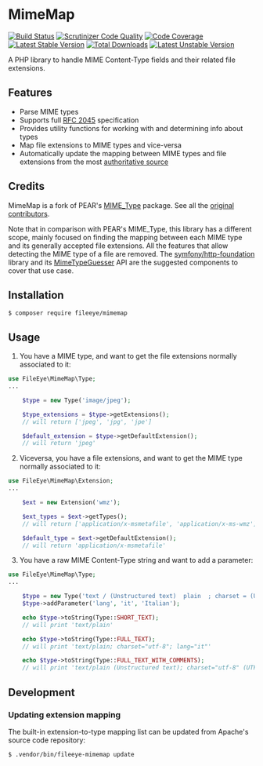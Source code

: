 # MimeMap

[![Build Status](https://secure.travis-ci.org/FileEye/MimeMap.png?branch=master)](https://travis-ci.org/FileEye/MimeMap)
[![Scrutinizer Code Quality](https://scrutinizer-ci.com/g/FileEye/MimeMap/badges/quality-score.png?b=master)](https://scrutinizer-ci.com/g/FileEye/MimeMap/?branch=master)
[![Code Coverage](https://scrutinizer-ci.com/g/FileEye/MimeMap/badges/coverage.png?b=master)](https://scrutinizer-ci.com/g/FileEye/MimeMap/?branch=master)
[![Latest Stable Version](https://poser.pugx.org/fileeye/mimemap/version)](https://packagist.org/packages/fileeye/mimemap)
[![Total Downloads](https://poser.pugx.org/fileeye/mimemap/downloads)](https://packagist.org/packages/fileeye/mimemap)
[![Latest Unstable Version](https://poser.pugx.org/fileeye/mimemap/v/unstable)](//packagist.org/packages/fileeye/mimemap)

A PHP library to handle MIME Content-Type fields and their related file extensions.


## Features

- Parse MIME types
- Supports full [RFC 2045](https://www.ietf.org/rfc/rfc2045.txt) specification
- Provides utility functions for working with and determining info about types
- Map file extensions to MIME types and vice-versa
- Automatically update the mapping between MIME types and file extensions from the
  most [authoritative source](http://svn.apache.org/viewvc/httpd/httpd/trunk/docs/conf/mime.types?view=co)


## Credits

MimeMap is a fork of PEAR's [MIME_Type](https://github.com/pear/MIME_Type) package.
See all the [original contributors](https://github.com/pear/MIME_Type/graphs/contributors).

Note that in comparison with PEAR's MIME_Type, this library has a different scope,
mainly focused on finding the mapping between each MIME type and its generally
accepted file extensions.
All the features that allow detecting the MIME type of a file are removed. The
[symfony/http-foundation](https://github.com/symfony/http-foundation) library and its
[MimeTypeGuesser](https://api.symfony.com/master/Symfony/Component/HttpFoundation/File/MimeType/MimeTypeGuesser.html)
API are the suggested components to cover that use case.


## Installation

```
$ composer require fileeye/mimemap
```


## Usage

1. You have a MIME type, and want to get the file extensions normally associated
to it:

```php
use FileEye\MimeMap\Type;
...

    $type = new Type('image/jpeg');

    $type_extensions = $type->getExtensions();
    // will return ['jpeg', 'jpg', 'jpe']

    $default_extension = $type->getDefaultExtension();
    // will return 'jpeg'
```

2. Viceversa, you have a file extensions, and want to get the MIME type normally
associated to it:

```php
use FileEye\MimeMap\Extension;
...

    $ext = new Extension('wmz');

    $ext_types = $ext->getTypes();
    // will return ['application/x-msmetafile', 'application/x-ms-wmz']

    $default_type = $ext->getDefaultExtension();
    // will return 'application/x-msmetafile'
```

3. You have a raw MIME Content-Type string and want to add a parameter:

```php
use FileEye\MimeMap\Type;
...

    $type = new Type('text / (Unstructured text)  plain  ; charset = (UTF8, not ASCII) utf-8');
    $type->addParameter('lang', 'it', 'Italian');

    echo $type->toString(Type::SHORT_TEXT);
    // will print 'text/plain'

    echo $type->toString(Type::FULL_TEXT);
    // will print 'text/plain; charset="utf-8"; lang="it"'

    echo $type->toString(Type::FULL_TEXT_WITH_COMMENTS);
    // will print 'text/plain (Unstructured text); charset="utf-8" (UTF8, not ASCII), lang="it" (Italian)'
```

## Development


### Updating extension mapping

The built-in extension-to-type mapping list can be updated from Apache's source
code repository:

```
$ .vendor/bin/fileeye-mimemap update
```
